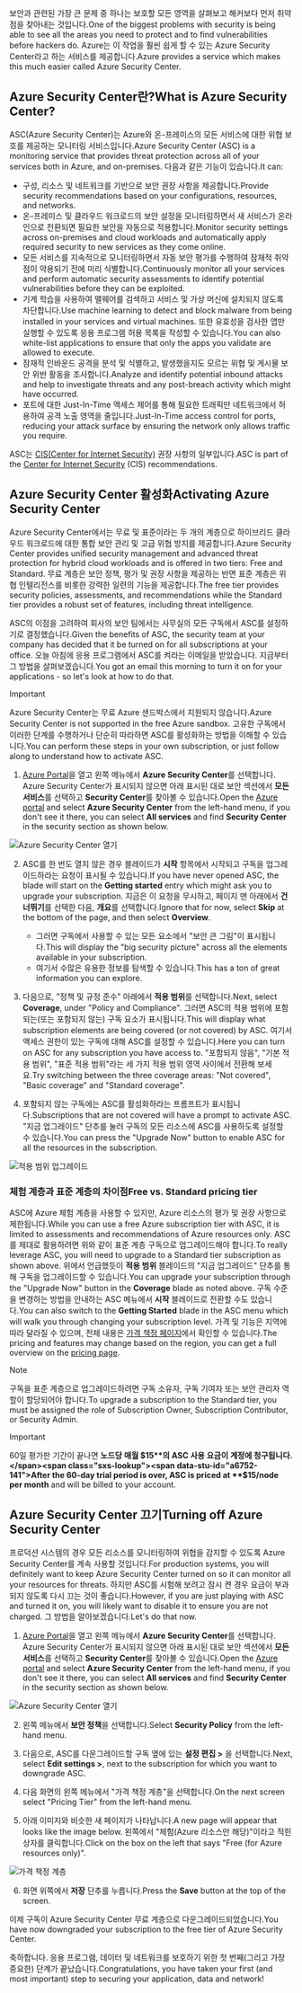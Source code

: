 <span data-ttu-id="a6752-101">보안과 관련된 가장 큰 문제 중 하나는 보호할 모든 영역을 살펴보고 해커보다 먼저 취약점을 찾아내는 것입니다.</span><span class="sxs-lookup"><span data-stu-id="a6752-101">One of the biggest problems with security is being able to see all the areas you need to protect and to find vulnerabilities before hackers do.</span></span> <span data-ttu-id="a6752-102">Azure는 이 작업을 훨씬 쉽게 할 수 있는 Azure Security Center라고 하는 서비스를 제공합니다.</span><span class="sxs-lookup"><span data-stu-id="a6752-102">Azure provides a service which makes this much easier called Azure Security Center.</span></span>

## <a name="what-is-azure-security-center"></a><span data-ttu-id="a6752-103">Azure Security Center란?</span><span class="sxs-lookup"><span data-stu-id="a6752-103">What is Azure Security Center?</span></span>

<span data-ttu-id="a6752-104">ASC(Azure Security Center)는 Azure와 온-프레미스의 모든 서비스에 대한 위협 보호를 제공하는 모니터링 서비스입니다.</span><span class="sxs-lookup"><span data-stu-id="a6752-104">Azure Security Center (ASC) is a monitoring service that provides threat protection across all of your services both in Azure, and on-premises.</span></span> <span data-ttu-id="a6752-105">다음과 같은 기능이 있습니다.</span><span class="sxs-lookup"><span data-stu-id="a6752-105">It can:</span></span>

- <span data-ttu-id="a6752-106">구성, 리소스 및 네트워크를 기반으로 보안 권장 사항을 제공합니다.</span><span class="sxs-lookup"><span data-stu-id="a6752-106">Provide security recommendations based on your configurations, resources, and networks.</span></span>
- <span data-ttu-id="a6752-107">온-프레미스 및 클라우드 워크로드의 보안 설정을 모니터링하면서 새 서비스가 온라인으로 전환되면 필요한 보안을 자동으로 적용합니다.</span><span class="sxs-lookup"><span data-stu-id="a6752-107">Monitor security settings across on-premises and cloud workloads and automatically apply required security to new services as they come online.</span></span>
- <span data-ttu-id="a6752-108">모든 서비스를 지속적으로 모니터링하면서 자동 보안 평가를 수행하여 잠재적 취약점이 악용되기 전에 미리 식별합니다.</span><span class="sxs-lookup"><span data-stu-id="a6752-108">Continuously monitor all your services and perform automatic security assessments to identify potential vulnerabilities before they can be exploited.</span></span>
- <span data-ttu-id="a6752-109">기계 학습을 사용하여 맬웨어를 검색하고 서비스 및 가상 머신에 설치되지 않도록 차단합니다.</span><span class="sxs-lookup"><span data-stu-id="a6752-109">Use machine learning to detect and block malware from being installed in your services and virtual machines.</span></span> <span data-ttu-id="a6752-110">또한 유효성을 검사한 앱만 실행할 수 있도록 응용 프로그램 허용 목록을 작성할 수 있습니다.</span><span class="sxs-lookup"><span data-stu-id="a6752-110">You can also white-list applications to ensure that only the apps you validate are allowed to execute.</span></span>
- <span data-ttu-id="a6752-111">잠재적 인바운드 공격을 분석 및 식별하고, 발생했을지도 모르는 위협 및 게시물 보안 위반 활동을 조사합니다.</span><span class="sxs-lookup"><span data-stu-id="a6752-111">Analyze and identify potential inbound attacks and help to investigate threats and any post-breach activity which might have occurred.</span></span>
- <span data-ttu-id="a6752-112">포트에 대한 Just-In-Time 액세스 제어를 통해 필요한 트래픽만 네트워크에서 허용하여 공격 노출 영역을 줄입니다.</span><span class="sxs-lookup"><span data-stu-id="a6752-112">Just-In-Time access control for ports, reducing your attack surface by ensuring the network only allows traffic you require.</span></span>

<span data-ttu-id="a6752-113">ASC는 [CIS(Center for Internet Security)](https://www.cisecurity.org/cis-benchmarks/) 권장 사항의 일부입니다.</span><span class="sxs-lookup"><span data-stu-id="a6752-113">ASC is part of the [Center for Internet Security](https://www.cisecurity.org/cis-benchmarks/) (CIS) recommendations.</span></span>

## <a name="activating-azure-security-center"></a><span data-ttu-id="a6752-114">Azure Security Center 활성화</span><span class="sxs-lookup"><span data-stu-id="a6752-114">Activating Azure Security Center</span></span>

<span data-ttu-id="a6752-115">Azure Security Center에서는 무료 및 표준이라는 두 개의 계층으로 하이브리드 클라우드 워크로드에 대한 통합 보안 관리 및 고급 위협 방지를 제공합니다.</span><span class="sxs-lookup"><span data-stu-id="a6752-115">Azure Security Center provides unified security management and advanced threat protection for hybrid cloud workloads and is offered in two tiers: Free and Standard.</span></span> <span data-ttu-id="a6752-116">무료 계층은 보안 정책, 평가 및 권장 사항을 제공하는 반면 표준 계층은 위협 인텔리전스를 비롯한 강력한 일련의 기능을 제공합니다.</span><span class="sxs-lookup"><span data-stu-id="a6752-116">The free tier provides security policies, assessments, and recommendations while the Standard tier provides a robust set of features, including threat intelligence.</span></span>

<span data-ttu-id="a6752-117">ASC의 이점을 고려하여 회사의 보안 팀에서는 사무실의 모든 구독에서 ASC를 설정하기로 결정했습니다.</span><span class="sxs-lookup"><span data-stu-id="a6752-117">Given the benefits of ASC, the security team at your company has decided that it be turned on for all subscriptions at your office.</span></span> <span data-ttu-id="a6752-118">오늘 아침에 응용 프로그램에서 ASC를 켜라는 이메일을 받았습니다. 지금부터 그 방법을 살펴보겠습니다.</span><span class="sxs-lookup"><span data-stu-id="a6752-118">You got an email this morning to turn it on for your applications - so let's look at how to do that.</span></span>

> [!IMPORTANT]
> <span data-ttu-id="a6752-119">Azure Security Center는 무료 Azure 샌드박스에서 지원되지 않습니다.</span><span class="sxs-lookup"><span data-stu-id="a6752-119">Azure Security Center is not supported in the free Azure sandbox.</span></span> <span data-ttu-id="a6752-120">고유한 구독에서 이러한 단계를 수행하거나 단순히 따라하면 ASC를 활성화하는 방법을 이해할 수 있습니다.</span><span class="sxs-lookup"><span data-stu-id="a6752-120">You can perform these steps in your own subscription, or just follow along to understand how to activate ASC.</span></span>

1. <span data-ttu-id="a6752-121">[Azure Portal](https://portal.azure.com?azure-portal=true)을 열고 왼쪽 메뉴에서 **Azure Security Center**를 선택합니다. Azure Security Center가 표시되지 않으면 아래 표시된 대로 보안 섹션에서 **모든 서비스**를 선택하고 **Security Center**를 찾아볼 수 있습니다.</span><span class="sxs-lookup"><span data-stu-id="a6752-121">Open the [Azure portal](https://portal.azure.com?azure-portal=true) and select **Azure Security Center** from the left-hand menu, if you don't see it there, you can select **All services** and find **Security Center** in the security section as shown below.</span></span>

![Azure Security Center 열기](../media/2-ASC-Menu.png)

2. <span data-ttu-id="a6752-123">ASC를 한 번도 열지 않은 경우 블레이드가 **시작** 항목에서 시작되고 구독을 업그레이드하라는 요청이 표시될 수 있습니다.</span><span class="sxs-lookup"><span data-stu-id="a6752-123">If you have never opened ASC, the blade will start on the **Getting started** entry which might ask you to upgrade your subscription.</span></span> <span data-ttu-id="a6752-124">지금은 이 요청을 무시하고, 페이지 맨 아래에서 **건너뛰기**를 선택한 다음, **개요**를 선택합니다.</span><span class="sxs-lookup"><span data-stu-id="a6752-124">Ignore that for now, select **Skip** at the bottom of the page, and then select **Overview**.</span></span>
    - <span data-ttu-id="a6752-125">그러면 구독에서 사용할 수 있는 모든 요소에서 "보안 큰 그림"이 표시됩니다.</span><span class="sxs-lookup"><span data-stu-id="a6752-125">This will display the "big security picture" across all the elements available in your subscription.</span></span>
    - <span data-ttu-id="a6752-126">여기서 수많은 유용한 정보를 탐색할 수 있습니다.</span><span class="sxs-lookup"><span data-stu-id="a6752-126">This has a ton of great information you can explore.</span></span>

3. <span data-ttu-id="a6752-127">다음으로, "정책 및 규정 준수" 아래에서 **적용 범위**를 선택합니다.</span><span class="sxs-lookup"><span data-stu-id="a6752-127">Next, select **Coverage**, under "Policy and Compliance".</span></span> <span data-ttu-id="a6752-128">그러면 ASC의 적용 범위에 포함되는(또는 포함되지 않는) 구독 요소가 표시됩니다.</span><span class="sxs-lookup"><span data-stu-id="a6752-128">This will display what subscription elements are being covered (or not covered) by ASC.</span></span> <span data-ttu-id="a6752-129">여기서 액세스 권한이 있는 구독에 대해 ASC를 설정할 수 있습니다.</span><span class="sxs-lookup"><span data-stu-id="a6752-129">Here you can turn on ASC for any subscription you have access to.</span></span> <span data-ttu-id="a6752-130">"포함되지 않음", "기본 적용 범위", "표준 적용 범위"라는 세 가지 적용 범위 영역 사이에서 전환해 보세요.</span><span class="sxs-lookup"><span data-stu-id="a6752-130">Try switching between the three coverage areas: "Not covered", "Basic coverage" and "Standard coverage".</span></span>

4. <span data-ttu-id="a6752-131">포함되지 않는 구독에는 ASC를 활성화하라는 프롬프트가 표시됩니다.</span><span class="sxs-lookup"><span data-stu-id="a6752-131">Subscriptions that are not covered will have a prompt to activate ASC.</span></span> <span data-ttu-id="a6752-132">"지금 업그레이드" 단추를 눌러 구독의 모든 리소스에 ASC를 사용하도록 설정할 수 있습니다.</span><span class="sxs-lookup"><span data-stu-id="a6752-132">You can press the "Upgrade Now" button to enable ASC for all the resources in the subscription.</span></span>

![적용 범위 업그레이드](../media/2-Upgrade-Now.png)

### <a name="free-vs-standard-pricing-tier"></a><span data-ttu-id="a6752-134">체험 계층과 표준 계층의 차이점</span><span class="sxs-lookup"><span data-stu-id="a6752-134">Free vs. Standard pricing tier</span></span>

<span data-ttu-id="a6752-135">ASC에 Azure 체험 계층을 사용할 수 있지만, Azure 리소스의 평가 및 권장 사항으로 제한됩니다.</span><span class="sxs-lookup"><span data-stu-id="a6752-135">While you can use a free Azure subscription tier with ASC, it is limited to assessments and recommendations of Azure resources only.</span></span> <span data-ttu-id="a6752-136">ASC를 제대로 활용하려면 위와 같이 표준 계층 구독으로 업그레이드해야 합니다.</span><span class="sxs-lookup"><span data-stu-id="a6752-136">To really leverage ASC, you will need to upgrade to a Standard tier subscription as shown above.</span></span> <span data-ttu-id="a6752-137">위에서 언급했듯이 **적용 범위** 블레이드의 "지금 업그레이드" 단추를 통해 구독을 업그레이드할 수 있습니다.</span><span class="sxs-lookup"><span data-stu-id="a6752-137">You can upgrade your subscription through the "Upgrade Now" button in the **Coverage** blade as noted above.</span></span> <span data-ttu-id="a6752-138">구독 수준을 변경하는 방법을 안내하는 ASC 메뉴에서 **시작** 블레이드로 전환할 수도 있습니다.</span><span class="sxs-lookup"><span data-stu-id="a6752-138">You can also switch to the **Getting Started** blade in the ASC menu which will walk you through changing your subscription level.</span></span> <span data-ttu-id="a6752-139">가격 및 기능은 지역에 따라 달라질 수 있으며, 전체 내용은 [가격 책정 페이지](https://azure.microsoft.com/pricing/details/security-center/)에서 확인할 수 있습니다.</span><span class="sxs-lookup"><span data-stu-id="a6752-139">The pricing and features may change based on the region, you can get a full overview on the [pricing page](https://azure.microsoft.com/pricing/details/security-center/).</span></span> 

> [!NOTE]
> <span data-ttu-id="a6752-140">구독을 표준 계층으로 업그레이드하려면 구독 소유자, 구독 기여자 또는 보안 관리자 역할이 할당되어야 합니다.</span><span class="sxs-lookup"><span data-stu-id="a6752-140">To upgrade a subscription to the Standard tier, you must be assigned the role of Subscription Owner, Subscription Contributor, or Security Admin.</span></span>

> [!IMPORTANT]
> <span data-ttu-id="a6752-141">60일 평가판 기간이 끝나면 **노드당 매월 $15**의 ASC 사용 요금이 계정에 청구됩니다.</span><span class="sxs-lookup"><span data-stu-id="a6752-141">After the 60-day trial period is over, ASC is priced at **$15/node per month** and will be billed to your account.</span></span>

## <a name="turning-off-azure-security-center"></a><span data-ttu-id="a6752-142">Azure Security Center 끄기</span><span class="sxs-lookup"><span data-stu-id="a6752-142">Turning off Azure Security Center</span></span>

<span data-ttu-id="a6752-143">프로덕션 시스템의 경우 모든 리소스를 모니터링하여 위협을 감지할 수 있도록 Azure Security Center를 계속 사용할 것입니다.</span><span class="sxs-lookup"><span data-stu-id="a6752-143">For production systems, you will definitely want to keep Azure Security Center turned on so it can monitor all your resources for threats.</span></span> <span data-ttu-id="a6752-144">하지만 ASC를 시험해 보려고 잠시 켠 경우 요금이 부과되지 않도록 다시 끄는 것이 좋습니다.</span><span class="sxs-lookup"><span data-stu-id="a6752-144">However, if you are just playing with ASC and turned it on, you will likely want to disable it to ensure you are not charged.</span></span> <span data-ttu-id="a6752-145">그 방법을 알아보겠습니다.</span><span class="sxs-lookup"><span data-stu-id="a6752-145">Let's do that now.</span></span>

1. <span data-ttu-id="a6752-146">[Azure Portal](https://portal.azure.com?azure-portal=true)을 열고 왼쪽 메뉴에서 **Azure Security Center**를 선택합니다. Azure Security Center가 표시되지 않으면 아래 표시된 대로 보안 섹션에서 **모든 서비스**를 선택하고 **Security Center**를 찾아볼 수 있습니다.</span><span class="sxs-lookup"><span data-stu-id="a6752-146">Open the [Azure portal](https://portal.azure.com?azure-portal=true) and select **Azure Security Center** from the left-hand menu, if you don't see it there, you can select **All services** and find **Security Center** in the security section as shown below.</span></span>

![Azure Security Center 열기](../media/2-ASC-Menu.png)

2. <span data-ttu-id="a6752-148">왼쪽 메뉴에서 **보안 정책**을 선택합니다.</span><span class="sxs-lookup"><span data-stu-id="a6752-148">Select **Security Policy** from the left-hand menu.</span></span>

3. <span data-ttu-id="a6752-149">다음으로, ASC를 다운그레이드할 구독 옆에 있는 **설정 편집 >** 을 선택합니다.</span><span class="sxs-lookup"><span data-stu-id="a6752-149">Next, select **Edit settings >**, next to the subscription for which you want to downgrade ASC.</span></span>

4. <span data-ttu-id="a6752-150">다음 화면의 왼쪽 메뉴에서 "가격 책정 계층"을 선택합니다.</span><span class="sxs-lookup"><span data-stu-id="a6752-150">On the next screen select "Pricing Tier" from the left-hand menu.</span></span>

5. <span data-ttu-id="a6752-151">아래 이미지와 비슷한 새 페이지가 나타납니다.</span><span class="sxs-lookup"><span data-stu-id="a6752-151">A new page will appear that looks like the image below.</span></span> <span data-ttu-id="a6752-152">왼쪽에서 "체험(Azure 리소스만 해당)"이라고 적힌 상자를 클릭합니다.</span><span class="sxs-lookup"><span data-stu-id="a6752-152">Click on the box on the left that says "Free (for Azure resources only)".</span></span>

![가격 책정 계층](../media/2-Pricing-Tier.png)

6. <span data-ttu-id="a6752-154">화면 위쪽에서 **저장** 단추를 누릅니다.</span><span class="sxs-lookup"><span data-stu-id="a6752-154">Press the **Save** button at the top of the screen.</span></span>

<span data-ttu-id="a6752-155">이제 구독이 Azure Security Center 무료 계층으로 다운그레이드되었습니다.</span><span class="sxs-lookup"><span data-stu-id="a6752-155">You have now downgraded your subscription to the free tier of Azure Security Center.</span></span>

<span data-ttu-id="a6752-156">축하합니다. 응용 프로그램, 데이터 및 네트워크를 보호하기 위한 첫 번째(그리고 가장 중요한) 단계가 끝났습니다.</span><span class="sxs-lookup"><span data-stu-id="a6752-156">Congratulations, you have taken your first (and most important) step to securing your application, data and network!</span></span>